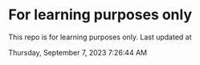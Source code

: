 # For learning purposes only
This repo is for learning purposes only.
Last updated at

Thursday, September 7, 2023 7:26:44 AM

